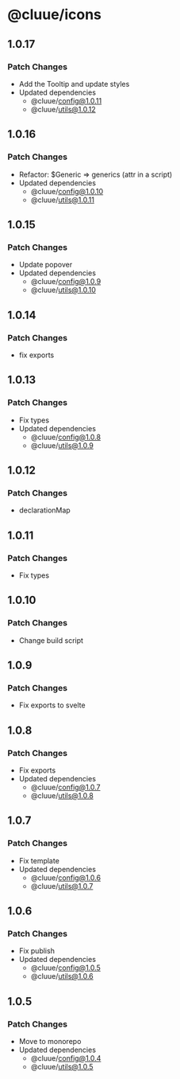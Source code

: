 # @cluue/icons

## 1.0.17

### Patch Changes

- Add the Tooltip and update styles
- Updated dependencies
  - @cluue/config@1.0.11
  - @cluue/utils@1.0.12

## 1.0.16

### Patch Changes

- Refactor: $Generic => generics (attr in a script)
- Updated dependencies
  - @cluue/config@1.0.10
  - @cluue/utils@1.0.11

## 1.0.15

### Patch Changes

- Update popover
- Updated dependencies
  - @cluue/config@1.0.9
  - @cluue/utils@1.0.10

## 1.0.14

### Patch Changes

- fix exports

## 1.0.13

### Patch Changes

- Fix types
- Updated dependencies
  - @cluue/config@1.0.8
  - @cluue/utils@1.0.9

## 1.0.12

### Patch Changes

- declarationMap

## 1.0.11

### Patch Changes

- Fix types

## 1.0.10

### Patch Changes

- Change build script

## 1.0.9

### Patch Changes

- Fix exports to svelte

## 1.0.8

### Patch Changes

- Fix exports
- Updated dependencies
  - @cluue/config@1.0.7
  - @cluue/utils@1.0.8

## 1.0.7

### Patch Changes

- Fix template
- Updated dependencies
  - @cluue/config@1.0.6
  - @cluue/utils@1.0.7

## 1.0.6

### Patch Changes

- Fix publish
- Updated dependencies
  - @cluue/config@1.0.5
  - @cluue/utils@1.0.6

## 1.0.5

### Patch Changes

- Move to monorepo
- Updated dependencies
  - @cluue/config@1.0.4
  - @cluue/utils@1.0.5
